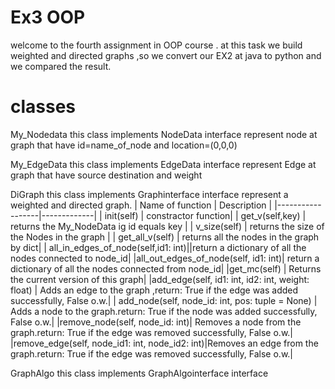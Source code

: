 # Ex3 OOP
welcome to the fourth assignment in OOP course .
at this task we build weighted and directed graphs ,so we 
convert our EX2 at java to python and we compared the result.

# classes 
My_Nodedata
  this class implements NodeData interface represent node at graph
  that have id=name_of_node and location=(0,0,0) 
  
 My_EdgeData
 this class implements EdgeData interface represent Edge at graph
 that have source destination and weight
 
 DiGraph
  this class implements Graphinterface interface represent a weighted
  and directed graph.
  | Name of function | Description |
  |------------------|-------------|
  | init(self)       | constractor function|
  | get_v(self,key)  | returns the My_NodeData ig id equals key |
  | v_size(self)     | returns the size of the Nodes in the graph |
  | get_all_v(self)  | returns all the nodes in the graph by dict|
  | all_in_edges_of_node(self,id1: int)||return a dictionary of all the nodes connected to node_id|
  |all_out_edges_of_node(self, id1: int)| return a dictionary of all the nodes connected from node_id|
  |get_mc(self) | Returns the current version of this graph|
  |add_edge(self, id1: int, id2: int, weight: float) | Adds an edge to the graph ,return: True if the edge was added successfully, False o.w.|
  | add_node(self, node_id: int, pos: tuple = None) |   Adds a node to the graph.return: True if the node was added successfully, False o.w.|
  |remove_node(self, node_id: int)| Removes a node from the graph.return: True if the edge was removed successfully, False o.w.|
  |remove_edge(self, node_id1: int, node_id2: int)|Removes an edge from the graph.return: True if the edge was removed successfully, False o.w.|
  
  GraphAlgo
   this class implements GraphAlgointerface interface 
  
 
